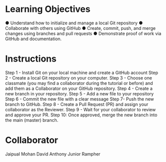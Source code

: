 # Learning Objectives
● Understand how to initialize and manage a local Git repository
● Collaborate with others using GitHub
● Create, commit, push, and merge changes using branches and pull requests
● Demonstrate proof of work via GitHub and documentation.

# Instructions
Step 1 - Install Git on your local machine and create a GitHub account
Step 2 - Create a local Git repository on your computer.
Step 3 - Choose one classmate (you may find a collaborator during the tutorial or before) and
add them as a Collaborator on your GitHub repository.
Step 4 - Create a new branch in your repository.
Step 5 - Add a new file to your repository
Step 6 - Commit the new file with a clear message
Step 7- Push the new branch to GitHub.
Step 8 - Create a Pull Request (PR) and assign your collaborator as the Reviewer.
Step 9 - Wait for your collaborator to review and approve your PR.
Step 10: Once approved, merge the new branch into the main (master) branch.

# Collaborator
Jaipual Mohan
David Anthony Junior Rampher
